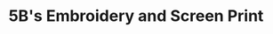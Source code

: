 ---
title: "5B's Embroidery and Screen Print"
url: /zanesville/5bs-embroidery-and-screen-print/
shop: Kleidung
---